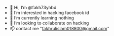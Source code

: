 - 👋 Hi, I’m @fakh73yhbd
- 👀 I’m interested in hacking facebook id
- 🌱 I’m currently learning nothing
- 💞️ I’m looking to collaborate on hacking
- 📫 contact me "fakhrulislam018800@gmail.com"

<!---
fakh73yhbd/fakh73yhbd is a ✨ special ✨ repository because its `README.md` (this file) appears on your GitHub profile.
You can click the Preview link to take a look at your changes.
--->
